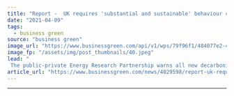 ```yaml
---
title: "Report -  UK requires 'substantial and sustainable' behaviour change to hit net zero"
date: "2021-04-09"
tags: 
  - business green
source: "business green"
image_url: "https://www.businessgreen.com/api/v1/wps/79f96f1/484077e2-4f5d-4a7a-88c5-47da9d38bece/6/energy-meter-185x114.jpeg"
image_fp: "/assets/img/post_thumbnails/40.jpeg"
lead: "
 The public-private Energy Research Partnership warns all new decarbonisation incentives must include 'behaviour change enabling plans' for both corporates and the public ..."
article_url: "https://www.businessgreen.com/news/4029598/report-uk-requires-substantial-sustainable-behaviour-change-hit-net-zero"
---
```


---
